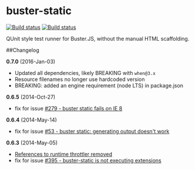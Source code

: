 # buster-static

[![Build status](https://secure.travis-ci.org/busterjs/buster-static.png?branch=master)](http://travis-ci.org/busterjs/buster-static)
[![Build status](https://ci.appveyor.com/api/projects/status/github/busterjs/buster-static?branch=master&svg=true)](https://ci.appveyor.com/project/dominykas/buster-static)

QUnit style test runner for Buster.JS, without the manual HTML scaffolding.

##Changelog

**0.7.0** (2016-Jan-03)

* Updated all dependencies, likely BREAKING with `when@3.x`
* Resource filenames no longer use hardcoded version
* BREAKING: added an engine requirement (node LTS) in package.json

**0.6.5** (2014-Oct-27)

* fix for issue [#279 - buster static fails on IE 8](https://github.com/busterjs/buster/issues/279)

**0.6.4** (2014-May-14)

* fix for issue [#53 - buster static: generating output doesn't work](https://github.com/busterjs/buster/issues/53)

**0.6.3** (2014-May-05)

* [References to runtime throttler removed](https://github.com/busterjs/buster-static/commit/f5c3c0185ac83d9270620dee7e8a80fa511b836a)
* fix for issue [#395 - buster-static is not executing extensions](https://github.com/busterjs/buster/issues/395)
